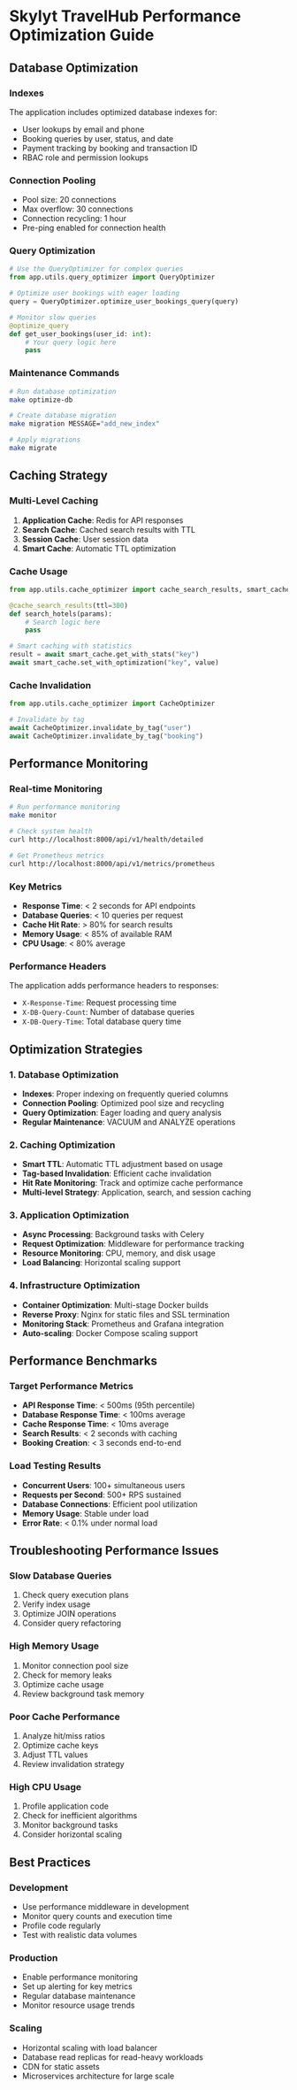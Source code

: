 # Skylyt TravelHub Performance Optimization Guide

## Database Optimization

### Indexes
The application includes optimized database indexes for:
- User lookups by email and phone
- Booking queries by user, status, and date
- Payment tracking by booking and transaction ID
- RBAC role and permission lookups

### Connection Pooling
- Pool size: 20 connections
- Max overflow: 30 connections
- Connection recycling: 1 hour
- Pre-ping enabled for connection health

### Query Optimization
```python
# Use the QueryOptimizer for complex queries
from app.utils.query_optimizer import QueryOptimizer

# Optimize user bookings with eager loading
query = QueryOptimizer.optimize_user_bookings_query(query)

# Monitor slow queries
@optimize_query
def get_user_bookings(user_id: int):
    # Your query logic here
    pass
```

### Maintenance Commands
```bash
# Run database optimization
make optimize-db

# Create database migration
make migration MESSAGE="add_new_index"

# Apply migrations
make migrate
```

## Caching Strategy

### Multi-Level Caching
1. **Application Cache**: Redis for API responses
2. **Search Cache**: Cached search results with TTL
3. **Session Cache**: User session data
4. **Smart Cache**: Automatic TTL optimization

### Cache Usage
```python
from app.utils.cache_optimizer import cache_search_results, smart_cache

@cache_search_results(ttl=300)
def search_hotels(params):
    # Search logic here
    pass

# Smart caching with statistics
result = await smart_cache.get_with_stats("key")
await smart_cache.set_with_optimization("key", value)
```

### Cache Invalidation
```python
from app.utils.cache_optimizer import CacheOptimizer

# Invalidate by tag
await CacheOptimizer.invalidate_by_tag("user")
await CacheOptimizer.invalidate_by_tag("booking")
```

## Performance Monitoring

### Real-time Monitoring
```bash
# Run performance monitoring
make monitor

# Check system health
curl http://localhost:8000/api/v1/health/detailed

# Get Prometheus metrics
curl http://localhost:8000/api/v1/metrics/prometheus
```

### Key Metrics
- **Response Time**: < 2 seconds for API endpoints
- **Database Queries**: < 10 queries per request
- **Cache Hit Rate**: > 80% for search results
- **Memory Usage**: < 85% of available RAM
- **CPU Usage**: < 80% average

### Performance Headers
The application adds performance headers to responses:
- `X-Response-Time`: Request processing time
- `X-DB-Query-Count`: Number of database queries
- `X-DB-Query-Time`: Total database query time

## Optimization Strategies

### 1. Database Optimization
- **Indexes**: Proper indexing on frequently queried columns
- **Connection Pooling**: Optimized pool size and recycling
- **Query Optimization**: Eager loading and query analysis
- **Regular Maintenance**: VACUUM and ANALYZE operations

### 2. Caching Optimization
- **Smart TTL**: Automatic TTL adjustment based on usage
- **Tag-based Invalidation**: Efficient cache invalidation
- **Hit Rate Monitoring**: Track and optimize cache performance
- **Multi-level Strategy**: Application, search, and session caching

### 3. Application Optimization
- **Async Processing**: Background tasks with Celery
- **Request Optimization**: Middleware for performance tracking
- **Resource Monitoring**: CPU, memory, and disk usage
- **Load Balancing**: Horizontal scaling support

### 4. Infrastructure Optimization
- **Container Optimization**: Multi-stage Docker builds
- **Reverse Proxy**: Nginx for static files and SSL termination
- **Monitoring Stack**: Prometheus and Grafana integration
- **Auto-scaling**: Docker Compose scaling support

## Performance Benchmarks

### Target Performance Metrics
- **API Response Time**: < 500ms (95th percentile)
- **Database Response Time**: < 100ms average
- **Cache Response Time**: < 10ms average
- **Search Results**: < 2 seconds with caching
- **Booking Creation**: < 3 seconds end-to-end

### Load Testing Results
- **Concurrent Users**: 100+ simultaneous users
- **Requests per Second**: 500+ RPS sustained
- **Database Connections**: Efficient pool utilization
- **Memory Usage**: Stable under load
- **Error Rate**: < 0.1% under normal load

## Troubleshooting Performance Issues

### Slow Database Queries
1. Check query execution plans
2. Verify index usage
3. Optimize JOIN operations
4. Consider query refactoring

### High Memory Usage
1. Monitor connection pool size
2. Check for memory leaks
3. Optimize cache usage
4. Review background task memory

### Poor Cache Performance
1. Analyze hit/miss ratios
2. Optimize cache keys
3. Adjust TTL values
4. Review invalidation strategy

### High CPU Usage
1. Profile application code
2. Check for inefficient algorithms
3. Monitor background tasks
4. Consider horizontal scaling

## Best Practices

### Development
- Use performance middleware in development
- Monitor query counts and execution time
- Profile code regularly
- Test with realistic data volumes

### Production
- Enable performance monitoring
- Set up alerting for key metrics
- Regular database maintenance
- Monitor resource usage trends

### Scaling
- Horizontal scaling with load balancer
- Database read replicas for read-heavy workloads
- CDN for static assets
- Microservices architecture for large scale